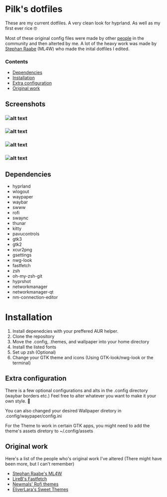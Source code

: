 # Pilk's dotfiles

These are my current dotfiles.
A very clean look for hyprland. As well as my first ever rice 🤓

Most of these original config files were made by other [people](https://github.com/PilkDrinker/dotfiles/edit/master/README.md#original-work) in the community and then alterted by me.
A lot of the heavy work was made by [Stephan Raabe](https://github.com/mylinuxforwork) (ML4W) who made the inital dotfiles I edited.

### Contents
- [Dependencies](https://github.com/PilkDrinker/dotfiles/blob/master/README.md#depenedcies)
- [Installation](https://github.com/PilkDrinker/dotfiles/blob/master/README.md#installation)
- [Extra configuration](https://github.com/PilkDrinker/dotfiles/blob/master/README.md#extra-configuration)
- [Original work](https://github.com/PilkDrinker/dotfiles/blob/master/README.md#original-work)


## Screenshots

### ![alt text](https://github.com/PilkDrinker/dotfiles/blob/master/screenshots/Screenshot1.png)

### ![alt text](https://github.com/PilkDrinker/dotfiles/blob/master/screenshots/Screenshot2.png)

### ![alt text](https://github.com/PilkDrinker/dotfiles/blob/master/screenshots/sc2.gif)

### ![alt text](https://github.com/PilkDrinker/dotfiles/blob/master/screenshots/sc1.gif)



## Dependencies
- hyprland
- wlogout
- waypaper
- waybar
- swww
- rofi
- swaync
- thunar
- kitty
- pavucontrols
- gtk3
- gtk2
- xcur2png
- gsettings
- nwg-look
- fastfetch
- zsh
- oh-my-zsh-git
- hyprshot
- networkmanager
- networkmanager-qt
- nm-connection-editor


# Installation
1. Install depenedcies with your preffered AUR helper.
2. Clone the repository
3. Move the .config, .themes, and wallpaper into your home directory
4. Install the listed fonts
5. Set up zsh (Optional)
6. Change your GTK theme and icons (Using GTK-look/nwg-look or the terminal)

## Extra configuration
There is a few optional configurations and alts in the .config directory (waybar borders etc.) Feel free to alter whatever you want to make it your own style. 🥰

You can also changed your desired Wallpaper diretory in .config/waypaper/config.ini

For the Theme to work in certain GTK apps, you might need to add the theme's assets diretory to ~/.config/assets


## Original work
Here's a list of the people who's original work I've altered (There might have been more, but I can't remember)

- [Stephan Raabe's ML4W](https://github.com/mylinuxforwork)
- [LireB's Fastfetch](https://github.com/LierB/fastfetch)
- [Newmals' Rofi themes](https://github.com/newmanls/rofi-themes-collection)
- [EliverLara's Sweet Themes](https://github.com/EliverLara/Sweet)
  


